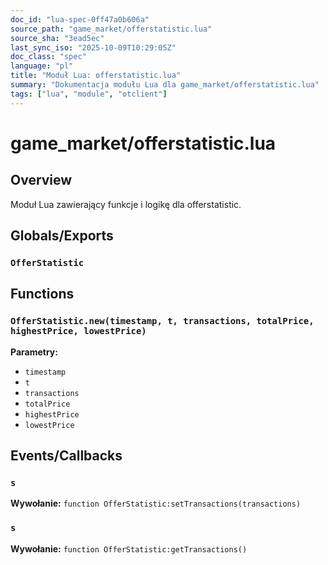 ```yaml
---
doc_id: "lua-spec-0ff47a0b606a"
source_path: "game_market/offerstatistic.lua"
source_sha: "3ead5ec"
last_sync_iso: "2025-10-09T10:29:05Z"
doc_class: "spec"
language: "pl"
title: "Moduł Lua: offerstatistic.lua"
summary: "Dokumentacja modułu Lua dla game_market/offerstatistic.lua"
tags: ["lua", "module", "otclient"]
---
```


# game_market/offerstatistic.lua

## Overview

Moduł Lua zawierający funkcje i logikę dla offerstatistic.

## Globals/Exports

### `OfferStatistic`

## Functions

### `OfferStatistic.new(timestamp, t, transactions, totalPrice, highestPrice, lowestPrice)`

**Parametry:**

- `timestamp`
- `t`
- `transactions`
- `totalPrice`
- `highestPrice`
- `lowestPrice`

## Events/Callbacks

### `s`

**Wywołanie:** `function OfferStatistic:setTransactions(transactions)`

### `s`

**Wywołanie:** `function OfferStatistic:getTransactions()`
